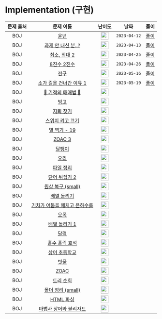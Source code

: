 # Implementation (구현)


| 문제 출처 |                                        문제 이름                                         |                                        난이도                                         |      날짜      |                       풀이                        |
|:-----:|:------------------------------------------------------------------------------------:|:----------------------------------------------------------------------------------:|:------------:|:-----------------------------------------------:|
|  BOJ  |        <a href="https://www.acmicpc.net/problem/2753" target="_blank">윤년</a>         | <img height="25px" width="25px" src="https://static.solved.ac/tier_small/1.svg"/>  | `2023-04-12` |           [풀이](../BOJ/2753.%20윤년.go)            |
|  BOJ  |   <a href="https://www.acmicpc.net/problem/5597" target="_blank">과제 안 내신 분..?</a>    | <img height="25px" width="25px" src="https://static.solved.ac/tier_small/1.svg"/>  | `2023-04-13` |    [풀이](../BOJ/5597.%20과제%20안%20내신%20분...go)    |
|  BOJ  |     <a href="https://www.acmicpc.net/problem/20053" target="_blank">최소, 최대 2</a>     | <img height="25px" width="25px" src="https://static.solved.ac/tier_small/3.svg"/>  | `2023-04-25` |      [풀이](../BOJ/20053.%20최소,%20최대%202.go)      |
|  BOJ  |      <a href="https://www.acmicpc.net/problem/1212" target="_blank">8진수 2진수</a>      | <img height="25px" width="25px" src="https://static.solved.ac/tier_small/4.svg"/>  | `2023-04-26` |        [풀이](../BOJ/1212.%208진수%202진수.go)        |
|  BOJ  |        <a href="https://www.acmicpc.net/problem/21918" target="_blank">전구</a>        | <img height="25px" width="25px" src="https://static.solved.ac/tier_small/4.svg"/>  | `2023-05-16` |           [풀이](../BOJ/21918.%20전구.go)           |
|  BOJ  |  <a href="https://www.acmicpc.net/problem/14467" target="_blank">소가 길을 건너간 이유 1</a>  | <img height="25px" width="25px" src="https://static.solved.ac/tier_small/5.svg"/>  | `2023-05-19`  | [풀이](../BOJ/14467.%20소가%20길을%20건너간%20이유%201.go) |
|  BOJ  |  <a href="https://www.acmicpc.net/problem/20546" target="_blank">🐜 기적의 매매법 🐜</a>   | <img height="25px" width="25px" src="https://static.solved.ac/tier_small/6.svg"/>  |              |
|  BOJ  |        <a href="https://www.acmicpc.net/problem/2578" target="_blank">빙고</a>         | <img height="25px" width="25px" src="https://static.solved.ac/tier_small/7.svg"/>  |              |
|  BOJ  |       <a href="https://www.acmicpc.net/problem/4396" target="_blank">지뢰 찾기</a>       | <img height="25px" width="25px" src="https://static.solved.ac/tier_small/7.svg"/>  |              |
|  BOJ  |     <a href="https://www.acmicpc.net/problem/1244" target="_blank">스위치 켜고 끄기</a>     | <img height="25px" width="25px" src="https://static.solved.ac/tier_small/7.svg"/>  |              |
|  BOJ  |    <a href="https://www.acmicpc.net/problem/10994" target="_blank">별 찍기 - 19</a>     | <img height="25px" width="25px" src="https://static.solved.ac/tier_small/7.svg"/>  |              |
|  BOJ  |      <a href="https://www.acmicpc.net/problem/20436" target="_blank">ZOAC 3</a>      | <img height="25px" width="25px" src="https://static.solved.ac/tier_small/7.svg"/>  |              |
|  BOJ  |        <a href="https://www.acmicpc.net/problem/1913" target="_blank">달팽이</a>        | <img height="25px" width="25px" src="https://static.solved.ac/tier_small/8.svg"/>  |              |
|  BOJ  |        <a href="https://www.acmicpc.net/problem/12933" target="_blank">오리</a>        | <img height="25px" width="25px" src="https://static.solved.ac/tier_small/8.svg"/>  |              |
|  BOJ  |      <a href="https://www.acmicpc.net/problem/20291" target="_blank">파일 정리</a>       | <img height="25px" width="25px" src="https://static.solved.ac/tier_small/8.svg"/>  |              |
|  BOJ  |     <a href="https://www.acmicpc.net/problem/17413" target="_blank">단어 뒤집기 2</a>     | <img height="25px" width="25px" src="https://static.solved.ac/tier_small/8.svg"/>  |              |
|  BOJ  |  <a href="https://www.acmicpc.net/problem/22858" target="_blank">원상 복구 (small)</a>   | <img height="25px" width="25px" src="https://static.solved.ac/tier_small/8.svg"/>  |              |
|  BOJ  |      <a href="https://www.acmicpc.net/problem/17276" target="_blank">배열 돌리기</a>      | <img height="25px" width="25px" src="https://static.solved.ac/tier_small/9.svg"/>  |              |
|  BOJ  | <a href="https://www.acmicpc.net/problem/15787" target="_blank">기차가 어둠을 헤치고 은하수를</a> | <img height="25px" width="25px" src="https://static.solved.ac/tier_small/9.svg"/>  |              |
|  BOJ  |        <a href="https://www.acmicpc.net/problem/2615" target="_blank">오목</a>         | <img height="25px" width="25px" src="https://static.solved.ac/tier_small/10.svg"/> |              |
|  BOJ  |     <a href="https://www.acmicpc.net/problem/16926" target="_blank">배열 돌리기 1</a>     | <img height="25px" width="25px" src="https://static.solved.ac/tier_small/10.svg"/> |              |
|  BOJ  |        <a href="https://www.acmicpc.net/problem/20207" target="_blank">달력</a>        | <img height="25px" width="25px" src="https://static.solved.ac/tier_small/10.svg"/> |              |
|  BOJ  |     <a href="https://www.acmicpc.net/problem/20164" target="_blank">홀수 홀릭 호석</a>     | <img height="25px" width="25px" src="https://static.solved.ac/tier_small/11.svg"/> |              |
|  BOJ  |     <a href="https://www.acmicpc.net/problem/21608" target="_blank">상어 초등학교</a>      | <img height="25px" width="25px" src="https://static.solved.ac/tier_small/11.svg"/> |              |
|  BOJ  |        <a href="https://www.acmicpc.net/problem/14719" target="_blank">빗물</a>        | <img height="25px" width="25px" src="https://static.solved.ac/tier_small/11.svg"/> |              |
|  BOJ  |       <a href="https://www.acmicpc.net/problem/16719" target="_blank">ZOAC</a>       | <img height="25px" width="25px" src="https://static.solved.ac/tier_small/11.svg"/> |              |
|  BOJ  |      <a href="https://www.acmicpc.net/problem/22856" target="_blank">트리 순회</a>       | <img height="25px" width="25px" src="https://static.solved.ac/tier_small/12.svg"/> |              |
|  BOJ  |  <a href="https://www.acmicpc.net/problem/22860" target="_blank">폴더 정리 (small)</a>   | <img height="25px" width="25px" src="https://static.solved.ac/tier_small/13.svg"/> |              |
|  BOJ  |     <a href="https://www.acmicpc.net/problem/22859" target="_blank">HTML 파싱</a>      | <img height="25px" width="25px" src="https://static.solved.ac/tier_small/13.svg"/> |              |
|  BOJ  |   <a href="https://www.acmicpc.net/problem/21611" target="_blank">마법사 상어와 블리자드</a>   | <img height="25px" width="25px" src="https://static.solved.ac/tier_small/15.svg"/> |              |

